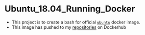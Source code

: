 # Ubuntu_18.04_Running_Docker

- This project is to create a bash for official [`ubuntu`](https://hub.docker.com/_/ubuntu "Ubuntu18.04") docker image.
- This image has pushed to my [repositories](https://hub.docker.com/r/q421413836/ubuntu18.04 "Dockerhub") on Dockerhub